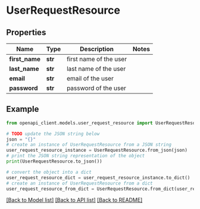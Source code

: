 # UserRequestResource


## Properties

Name | Type | Description | Notes
------------ | ------------- | ------------- | -------------
**first_name** | **str** | first name of the user | 
**last_name** | **str** | last name of the user | 
**email** | **str** | email of the user | 
**password** | **str** | password of the user | 

## Example

```python
from openapi_client.models.user_request_resource import UserRequestResource

# TODO update the JSON string below
json = "{}"
# create an instance of UserRequestResource from a JSON string
user_request_resource_instance = UserRequestResource.from_json(json)
# print the JSON string representation of the object
print(UserRequestResource.to_json())

# convert the object into a dict
user_request_resource_dict = user_request_resource_instance.to_dict()
# create an instance of UserRequestResource from a dict
user_request_resource_from_dict = UserRequestResource.from_dict(user_request_resource_dict)
```
[[Back to Model list]](../README.md#documentation-for-models) [[Back to API list]](../README.md#documentation-for-api-endpoints) [[Back to README]](../README.md)


